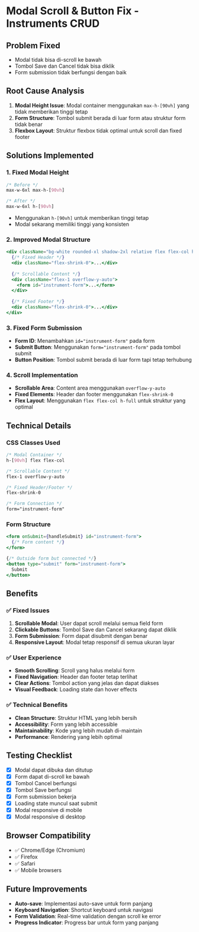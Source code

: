 # Modal Scroll & Button Fix - Instruments CRUD

## Problem Fixed
- Modal tidak bisa di-scroll ke bawah
- Tombol Save dan Cancel tidak bisa diklik
- Form submission tidak berfungsi dengan baik

## Root Cause Analysis
1. **Modal Height Issue**: Modal container menggunakan `max-h-[90vh]` yang tidak memberikan tinggi tetap
2. **Form Structure**: Tombol submit berada di luar form atau struktur form tidak benar
3. **Flexbox Layout**: Struktur flexbox tidak optimal untuk scroll dan fixed footer

## Solutions Implemented

### 1. Fixed Modal Height
```css
/* Before */
max-w-6xl max-h-[90vh]

/* After */
max-w-6xl h-[90vh]
```
- Menggunakan `h-[90vh]` untuk memberikan tinggi tetap
- Modal sekarang memiliki tinggi yang konsisten

### 2. Improved Modal Structure
```jsx
<div className="bg-white rounded-xl shadow-2xl relative flex flex-col h-full">
  {/* Fixed Header */}
  <div className="flex-shrink-0">...</div>
  
  {/* Scrollable Content */}
  <div className="flex-1 overflow-y-auto">
    <form id="instrument-form">...</form>
  </div>
  
  {/* Fixed Footer */}
  <div className="flex-shrink-0">...</div>
</div>
```

### 3. Fixed Form Submission
- **Form ID**: Menambahkan `id="instrument-form"` pada form
- **Submit Button**: Menggunakan `form="instrument-form"` pada tombol submit
- **Button Position**: Tombol submit berada di luar form tapi tetap terhubung

### 4. Scroll Implementation
- **Scrollable Area**: Content area menggunakan `overflow-y-auto`
- **Fixed Elements**: Header dan footer menggunakan `flex-shrink-0`
- **Flex Layout**: Menggunakan `flex flex-col h-full` untuk struktur yang optimal

## Technical Details

### CSS Classes Used
```css
/* Modal Container */
h-[90vh] flex flex-col

/* Scrollable Content */
flex-1 overflow-y-auto

/* Fixed Header/Footer */
flex-shrink-0

/* Form Connection */
form="instrument-form"
```

### Form Structure
```jsx
<form onSubmit={handleSubmit} id="instrument-form">
  {/* Form content */}
</form>

{/* Outside form but connected */}
<button type="submit" form="instrument-form">
  Submit
</button>
```

## Benefits

### ✅ **Fixed Issues**
1. **Scrollable Modal**: User dapat scroll melalui semua field form
2. **Clickable Buttons**: Tombol Save dan Cancel sekarang dapat diklik
3. **Form Submission**: Form dapat disubmit dengan benar
4. **Responsive Layout**: Modal tetap responsif di semua ukuran layar

### ✅ **User Experience**
- **Smooth Scrolling**: Scroll yang halus melalui form
- **Fixed Navigation**: Header dan footer tetap terlihat
- **Clear Actions**: Tombol action yang jelas dan dapat diakses
- **Visual Feedback**: Loading state dan hover effects

### ✅ **Technical Benefits**
- **Clean Structure**: Struktur HTML yang lebih bersih
- **Accessibility**: Form yang lebih accessible
- **Maintainability**: Kode yang lebih mudah di-maintain
- **Performance**: Rendering yang lebih optimal

## Testing Checklist

- [x] Modal dapat dibuka dan ditutup
- [x] Form dapat di-scroll ke bawah
- [x] Tombol Cancel berfungsi
- [x] Tombol Save berfungsi
- [x] Form submission bekerja
- [x] Loading state muncul saat submit
- [x] Modal responsive di mobile
- [x] Modal responsive di desktop

## Browser Compatibility
- ✅ Chrome/Edge (Chromium)
- ✅ Firefox
- ✅ Safari
- ✅ Mobile browsers

## Future Improvements
- **Auto-save**: Implementasi auto-save untuk form panjang
- **Keyboard Navigation**: Shortcut keyboard untuk navigasi
- **Form Validation**: Real-time validation dengan scroll ke error
- **Progress Indicator**: Progress bar untuk form yang panjang




